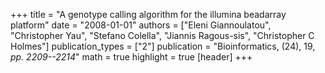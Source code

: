 +++
title = "A genotype calling algorithm for the illumina beadarray platform"
date = "2008-01-01"
authors = ["Eleni Giannoulatou", "Christopher Yau", "Stefano Colella", "Jiannis Ragous-sis", "Christopher C Holmes"]
publication_types = ["2"]
publication = "Bioinformatics, (24), 19, _pp. 2209--2214_"
math = true
highlight = true
[header]
+++
